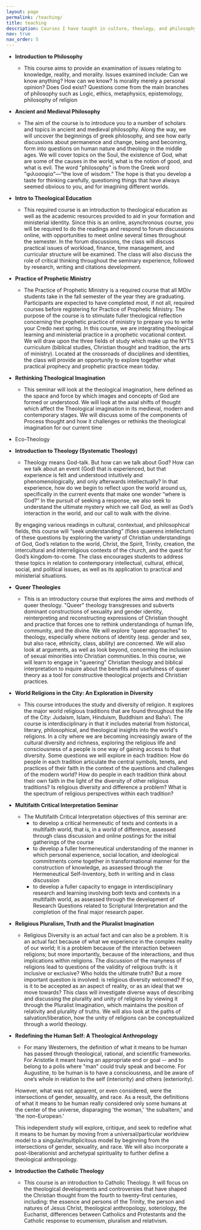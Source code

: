 ```yaml
---
layout: page
permalink: /teaching/
title: teaching
description: Courses I have taught in culture, theology, and philosophy
nav: true
nav_order: 5
---
```


- __Introduction to Philosophy__
    - This course aims to provide an examination of issues relating to knowledge, reality, and morality.  Issues examined include: Can we know anything? How can we know? Is morality merely a personal opinion? Does God exist? Questions come from the main branches of philosophy such as Logic, ethics, metaphysics, epistemology, philosophy of religion

- __Ancient and Medieval Philosophy__
    - The aim of the course is to introduce you to a number of scholars and topics in ancient and medieval philosophy. Along the way, we will uncover the beginnings of greek philosophy, and see how early discussions about permanence and change, being and becoming, form into questions on human nature and theology in the middle ages. We will cover topics on the Soul, the existence of God, what are some of the causes in the world, what is the notion of good, and what is evil.  The word "philosophy" is from the Greek word "φιλοσοφία"—“the love of wisdom.”  The hope is that you develop a taste for thinking carefully, questioning things that have always seemed obvious to you, and for imagining different worlds.

- __Intro to Theological Education__
    - This required course is an introduction to theological education as well as the academic resources provided to aid in your formation and  ministerial identity. Since this is an online, asynchronous course, you will be required to do the readings and respond to forum discussions online, with opportunities to meet online several times throughout the semester.  In the forum discussions, the class will discuss practical issues of workload, finance, time management, and curricular structure will be examined. The class will also discuss the role of critical thinking throughout the seminary experience, followed by research, writing and citations development. 
- __Practice of Prophetic Ministry__
    - The Practice of Prophetic Ministry is a required course that all MDiv students take in the fall semester of the year they are graduating. Participants are expected to have completed most, if not all, required courses before registering for Practice of Prophetic Ministry. The purpose of the course is to stimulate fuller theological reflection concerning the prophetic practice of ministry to prepare you to write your Credo next spring. In this course, we are integrating theological learning and ministerial practice in a prophetic vocational context. We will draw upon the three fields of study which make up the NYTS curriculum (biblical studies, Christian thought and tradition, the arts of ministry). Located at the crossroads of disciplines and identities, the class will provide an opportunity to explore together what practical prophecy and prophetic practice mean today.

- __Rethinking Theological Imagination__
    - This seminar will look at the theological imagination, here defined as the space and force by which images and concepts of God are formed or understood. We will look at the axial shifts of thought which affect the Theological imagination in its medieval, modern and contemporary stages. We will discuss some of the components of Process thought and how it challenges or rethinks the theological imagination for our current time
- Eco-Theology
- __Introduction to Theology (Systematic Theology)__
    - Theology means God-talk.  But how can we talk about God?  How can we talk about an event (God) that is experienced, but that experience is felt and understood intuitively and phenomenologically, and only afterwards intellectually? In that experience, how do we begin to reflect upon the world around us, specifically in the current events that make one wonder “where is God?”  In the pursuit of seeking a response, we also seek to understand the ultimate mystery which we call God, as well as God’s interaction in the world, and our call to walk with the divine.
    
    By engaging various readings in cultural, contextual, and philosophical fields, this course will “seek understanding” (fides quaerens intellectum) of these questions by exploring the variety of Christian understandings of God, God’s relation to the world, Christ, the Spirit, Trinity, creation, the intercultural and interreligious contexts of the church, and the quest for God’s kingdom-to-come. The class encourages students to address these topics in relation to contemporary intellectual, cultural, ethical, social, and political issues, as well as its application to practical and ministerial situations.

- __Queer Theologies__
    - This is an introductory course that explores the aims and methods of queer theology. "Queer" theology transgresses and subverts dominant constructions of sexuality and gender identity, reinterpreting and reconstructing expressions of Christian thought and practice that forces one to rethink understandings of human life, community, and the divine.  We will explore “queer approaches” to theology, especially where notions of identity (esp. gender and sex, but also race, ethnicity, class, ability) are concerned. We will also look at arguments, as well as look beyond, concerning the inclusion of sexual minorities into Christian communities. In this course, we will learn to engage in "queering" Christian theology and biblical interpretation to inquire about the benefits and usefulness of queer theory as a tool for constructive theological projects and Christian practices.
- __World Religions in the City: An Exploration in Diversity__
    - This course introduces the study and diversity of religion. It explores the major world religious traditions that are found throughout the life of the City: Judaism, Islam, Hinduism, Buddhism and Baha’i. The course is interdisciplinary in that it includes material from historical, literary, philosophical, and theological insights into the world's religions.
    In a city where we are becoming increasingly aware of the cultural diversity and richness, exploring the religious life and consciousness of a people is one way of gaining access to that diversity. 
    Some questions we will explore in each tradition: How do people in each tradition articulate the central symbols, tenets, and practices of their faith in the context of the questions and challenges of the modern world? How do people in each tradition think about their own faith in the light of the diversity of other religious traditions? Is religious diversity and difference a problem? What is the spectrum of religious perspectives within each tradition?

- __Multifaith Critical Interpretation Seminar__
    - The Multifaith Critical Interpretation objectives of this seminar are:
        - to develop a critical hermeneutic of texts and contexts in a multifaith world, that is, in a world of difference, assessed through class discussion and online postings for the initial gatherings of the course
        - to develop a fuller hermeneutical understanding of the manner in which personal experience, social location, and ideological commitments come together in transformational manner for the construction of knowledge, as assessed through the Hermeneutical Self-Inventory, both in writing and in class discussion
        - to develop a fuller capacity to engage in interdisciplinary research and learning involving both texts and contexts in a multifaith world, as assessed through the development of Research Questions related to Scriptural Interpretation and the completion of the final major research paper.

- __Religious Pluralism, Truth and the Pluralist Imagination__
    - Religious Diversity is an actual fact and can also be a problem.  It is an actual fact because of what we experience in the complex reality of our world; it is a problem because of the interaction between religions; but more importantly, because of the interactions, and thus implications within religions.  The discussion of the manyness of religions lead to questions of the validity of religious truth: is it inclusive or exclusive? Who holds the ultimate truth?  But a more important question is involved: is religious diversity welcomed?  If so, is it to be accepted as an aspect of reality, or as an ideal that we move towards?
    This class will investigate diverse ways of describing and discussing the plurality and unity of religions by viewing it through the Pluralist Imagination, which maintains the position of relativity and plurality of truths.  We will also look at the paths of salvation/liberation, how the unity of religions can be conceptualized through a world theology.

- __Redefining the Human Self: A Theological Anthropology__
    - For many Westerners, the definition of what it means to be human has passed through theological, rational, and scientific frameworks.  For Aristotle it meant having an appropriate end or goal -- and to belong to a polis where "man" could truly speak and become.  For Augustine, to be human is to have a consciousness, and be aware of one’s whole in relation to the self (interiority) and others (exteriority).  
    
    However, what was not apparent, or even considered, were the intersections of gender, sexuality, and race.  As a result, the definitions of what it means to be human really considered only some humans at the center of the universe, disparaging 'the woman,' 'the subaltern,' and 'the non-European.'  
    
    This independent study will explore, critique, and seek to redefine what it means to be human by moving from a universal/particular worldview model to a singular/multiplicitous model by beginning from the intersections of gender, sexuality, and race.  We will also incorporate a post-liberationist and archetypal spirituality to further define a theological anthropology.
 
- __Introduction the Catholic Theology__
    - This course is an introduction to Catholic Theology.  It will focus on the theological developments and controversies that have shaped the Christian thought from the fourth to twenty-first centuries, including: the essence and persons of the Trinity, the person and natures of Jesus Christ, theological anthropology, soteriology, the Eucharist, differences between Catholics and Protestants and the Catholic response to ecumenism, pluralism and relativism.  
